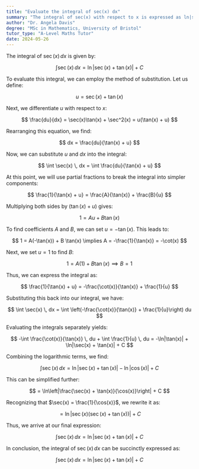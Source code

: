 ```yaml
---
title: "Evaluate the integral of sec(x) dx"
summary: "The integral of sec(x) with respect to x is expressed as ln|sec(x) + tan(x)| + C, where C represents the constant of integration."
author: "Dr. Angela Davis"
degree: "MSc in Mathematics, University of Bristol"
tutor_type: "A-Level Maths Tutor"
date: 2024-05-26
---
```


The integral of $\sec(x) \, dx$ is given by:

$$
\int \sec(x) \, dx = \ln|\sec(x) + \tan(x)| + C
$$

To evaluate this integral, we can employ the method of substitution. Let us define:

$$
u = \sec(x) + \tan(x)
$$

Next, we differentiate $u$ with respect to $x$:

$$
\frac{du}{dx} = \sec(x)\tan(x) + \sec^2(x) = u(\tan(x) + u)
$$

Rearranging this equation, we find:

$$
dx = \frac{du}{\tan(x) + u}
$$

Now, we can substitute $u$ and $dx$ into the integral:

$$
\int \sec(x) \, dx = \int \frac{du}{\tan(x) + u}
$$

At this point, we will use partial fractions to break the integral into simpler components:

$$
\frac{1}{\tan(x) + u} = \frac{A}{\tan(x)} + \frac{B}{u}
$$

Multiplying both sides by $(\tan(x) + u)$ gives:

$$
1 = A u + B \tan(x)
$$

To find coefficients $A$ and $B$, we can set $u = -\tan(x)$. This leads to:

$$
1 = A(-\tan(x)) + B \tan(x) \implies A = -\frac{1}{\tan(x)} = -\cot(x)
$$

Next, we set $u = 1$ to find $B$:

$$
1 = A(1) + B \tan(x) \implies B = 1
$$

Thus, we can express the integral as:

$$
\frac{1}{\tan(x) + u} = -\frac{\cot(x)}{\tan(x)} + \frac{1}{u}
$$

Substituting this back into our integral, we have:

$$
\int \sec(x) \, dx = \int \left(-\frac{\cot(x)}{\tan(x)} + \frac{1}{u}\right) du
$$

Evaluating the integrals separately yields:

$$
-\int \frac{\cot(x)}{\tan(x)} \, du + \int \frac{1}{u} \, du = -\ln|\tan(x)| + \ln|\sec(x) + \tan(x)| + C
$$

Combining the logarithmic terms, we find:

$$
\int \sec(x) \, dx = \ln|\sec(x) + \tan(x)| - \ln|\cos(x)| + C
$$

This can be simplified further:

$$
= \ln\left|\frac{\sec(x) + \tan(x)}{\cos(x)}\right| + C
$$

Recognizing that $\sec(x) = \frac{1}{\cos(x)}$, we rewrite it as:

$$
= \ln|\sec(x)(\sec(x) + \tan(x))| + C
$$

Thus, we arrive at our final expression:

$$
\int \sec(x) \, dx = \ln|\sec(x) + \tan(x)| + C
$$

In conclusion, the integral of $\sec(x) \, dx$ can be succinctly expressed as:

$$
\int \sec(x) \, dx = \ln|\sec(x) + \tan(x)| + C
$$
    